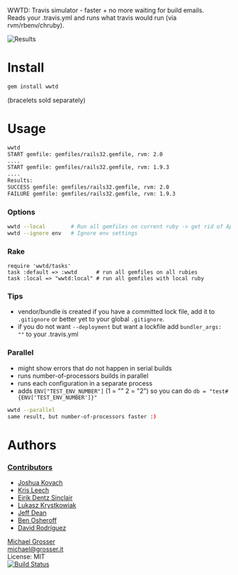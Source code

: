 WWTD: Travis simulator - faster + no more waiting for build emails.<br/>
Reads your .travis.yml and runs what travis would run (via rvm/rbenv/chruby).

![Results](http://dl.dropbox.com/u/2670385/Web/wwtd-results.png)

Install
=======

```Bash
gem install wwtd
```
(bracelets sold separately)

Usage
=====

```Bash
wwtd
START gemfile: gemfiles/rails32.gemfile, rvm: 2.0
....
START gemfile: gemfiles/rails32.gemfile, rvm: 1.9.3
....
Results:
SUCCESS gemfile: gemfiles/rails32.gemfile, rvm: 2.0
FAILURE gemfile: gemfiles/rails32.gemfile, rvm: 1.9.3
```

### Options
```Bash
wwtd --local        # Run all gemfiles on current ruby -> get rid of Appraisal
wwtd --ignore env   # Ignore env settings
```

### Rake
```
require 'wwtd/tasks'
task :default => :wwtd      # run all gemfiles on all rubies
task :local => "wwtd:local" # run all gemfiles with local ruby
```

### Tips
 - vendor/bundle is created if you have a committed lock file, add it to `.gitignore` or better yet to your global `.gitignore`.
 - if you do not want `--deployment` but want a lockfile add `bundler_args: ""` to your .travis.yml

### Parallel

 - might show errors that do not happen in serial builds
 - runs number-of-processors builds in parallel
 - runs each configuration in a separate process
 - adds `ENV["TEST_ENV_NUMBER"]` (1 = "" 2 = "2") so you can do `db = "test#{ENV['TEST_ENV_NUMBER']}"`

```Bash
wwtd --parallel
same result, but number-of-processors faster :)
```

Authors
=======

### [Contributors](https://github.com/grosser/wwtd/contributors)
 - [Joshua Kovach](https://github.com/shekibobo)
 - [Kris Leech](https://github.com/krisleech)
 - [Eirik Dentz Sinclair](https://github.com/edsinclair)
 - [Lukasz Krystkowiak](https://github.com/lukkry)
 - [Jeff Dean](https://github.com/zilkey)
 - [Ben Osheroff](https://github.com/osheroff)
 - [David Rodríguez](https://github.com/deivid-rodriguez)

[Michael Grosser](http://grosser.it)<br/>
michael@grosser.it<br/>
License: MIT<br/>
[![Build Status](https://travis-ci.org/grosser/wwtd.png)](https://travis-ci.org/grosser/wwtd)

